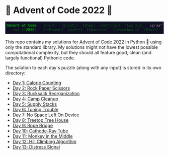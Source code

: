 # 🎄 Advent of Code 2022 🌟

![Advent of Code Header Screenshot](./img/header.png)

This repo contains my solutions for [Advent of Code 2022](https://adventofcode.com/2022/) in Python 🐍 using only the standard library. My solutions might not have the lowest possible computational complexity, but they should all feature good, clean (and largely functional) Pythonic code.

The solution to each day's puzzle (along with any input) is stored in its own directory:

-   [Day 1: Calorie Counting](./day01)
-   [Day 2: Rock Paper Scissors](./day02)
-   [Day 3: Rucksack Reorganization](./day03)
-   [Day 4: Camp Cleanup](./day04)
-   [Day 5: Supply Stacks](./day05)
-   [Day 6: Tuning Trouble](./day06)
-   [Day 7: No Space Left On Device](./day07)
-   [Day 8: Treetop Tree House](./day08)
-   [Day 9: Rope Bridge](./day09)
-   [Day 10: Cathode-Ray Tube](./day10)
-   [Day 11: Monkey in the Middle](./day11)
-   [Day 12: Hill Climbing Algorithm](./day12)
-   [Day 13: Distress Signal](./day13)

